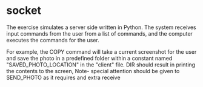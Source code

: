 # socket
The exercise simulates a server side written in Python.
The system receives input commands from the user from a list of commands, and the computer executes the commands for the user.

For example, the COPY command will take a current screenshot for the user and save the photo in a predefined folder within a constant named "SAVED_PHOTO_LOCATION" in the "client" file.
DIR should result in printing the contents to the screen,
Note- special attention should be given to SEND_PHOTO as it requires and extra receive
